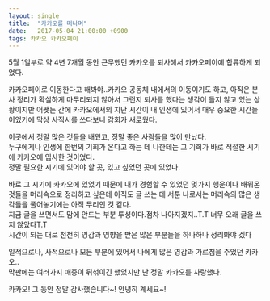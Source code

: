 ```yaml
---
layout: single
title:  "카카오를 떠나며"
date:   2017-05-04 21:00:00 +0900
tags: 카카오 카카오페이
---
```

5월 1일부로 약 4년 7개월 동안 근무했던 카카오를 퇴사해서 카카오페이에 합류하게 되었다. 

카카오페이로 이동한다고 해봐야..카카오 공동체 내에서의 이동이기도 하고, 아직은 분사 정리가 확실하게 마무리되지 않아서 그런지 퇴사를 했다는 생각이 들지 않고 있는 상황이지만 어쨋든 간에 카카오에서의 지난 시간이 내 인생에 있어서 매우 중요한 시간들이었기에 막상 사직서를 쓰다보니 감회가 새로웠다. 

이곳에서 정말 많은 것들을 배웠고, 정말 좋은 사람들을 많이 만났다. <br>
누구에게나 인생에 한번의 기회가 온다고 하는 데 나한테는 그 기회가 바로 적절한 시기에 카카오에 입사한 것이었다. <br>
정말 필요한 시기에 있어야 할 곳, 있고 싶었던 곳에 있었다. <br>

바로 그 시기에 카카오에 있었기 때문에 내가 경험할 수 있었던 몇가지 행운이나 배워온 것들을 머리속으로 정리하고 싶은데 아직도 글 쓰는 데 서툰 나로서는 머리속의 많은 생각들을 풀어놓기에는 아직 무리인 것 같다. <br>
지금 글을 쓰면서도 맘에 안드는 부분 투성이다.점차 나아지겠지..T.T 너무 오래 글을 쓰지 않았다T.T<br>
시간이 되는 대로 천천히 영감과 영향을 받은 많은 부분들을 하나하나 정리봐야 겠다<br>

일적으로나, 사적으로나 모든 부분에 있어서 나에게 많은 영감과 가르침을 주었던 카카오..<br>
막판에는 여러가지 애증이 뒤섞이긴 했었지만 난 정말 카카오를 사랑했다.

카카오! 그 동안 정말 감사했습니다~! 안녕히 계세요~! 






